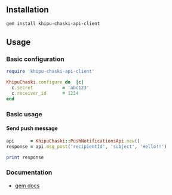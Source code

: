 ## Installation

```sh
gem install khipu-chaski-api-client
```

## Usage

### Basic configuration
```ruby
require 'khipu-chaski-api-client'

KhipuChaski.configure do  |c|
  c.secret           = 'abc123'
  c.receiver_id      = 1234
end
```

### Basic usage

#### Send push message
```ruby
api      = KhipuChaski::PushNotificationsApi.new()
response = api.msg_post('recipientId', 'subject', 'Hello!!')

print response

```

### Documentation

- [gem docs](http://www.rubydoc.info/gems/khipu-chaski-api-client/)

